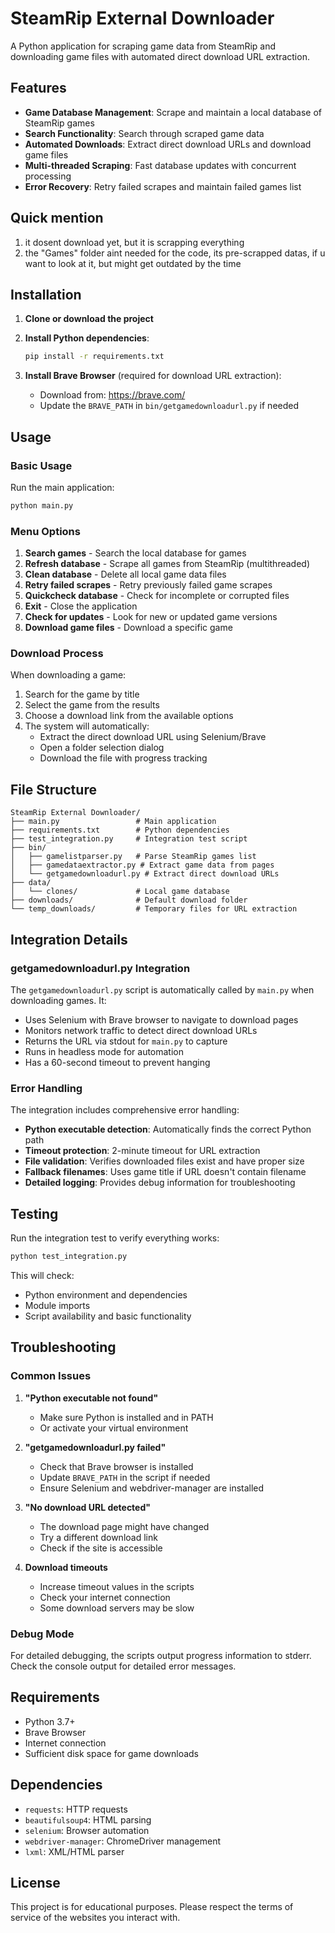 # SteamRip External Downloader

A Python application for scraping game data from SteamRip and downloading game files with automated direct download URL extraction.

## Features

- **Game Database Management**: Scrape and maintain a local database of SteamRip games
- **Search Functionality**: Search through scraped game data
- **Automated Downloads**: Extract direct download URLs and download game files
- **Multi-threaded Scraping**: Fast database updates with concurrent processing
- **Error Recovery**: Retry failed scrapes and maintain failed games list

## Quick mention
1. it dosent download yet, but it is scrapping everything
2. the "Games" folder aint needed for the code, its pre-scrapped datas, if u want to look at it, but might get outdated by the time


## Installation

1. **Clone or download the project**
2. **Install Python dependencies**:
   ```bash
   pip install -r requirements.txt
   ```

3. **Install Brave Browser** (required for download URL extraction):
   - Download from: https://brave.com/
   - Update the `BRAVE_PATH` in `bin/getgamedownloadurl.py` if needed

## Usage

### Basic Usage

Run the main application:
```bash
python main.py
```

### Menu Options

1. **Search games** - Search the local database for games
2. **Refresh database** - Scrape all games from SteamRip (multithreaded)
3. **Clean database** - Delete all local game data files
4. **Retry failed scrapes** - Retry previously failed game scrapes
5. **Quickcheck database** - Check for incomplete or corrupted files
6. **Exit** - Close the application
7. **Check for updates** - Look for new or updated game versions
8. **Download game files** - Download a specific game

### Download Process

When downloading a game:

1. Search for the game by title
2. Select the game from the results
3. Choose a download link from the available options
4. The system will automatically:
   - Extract the direct download URL using Selenium/Brave
   - Open a folder selection dialog
   - Download the file with progress tracking

## File Structure

```
SteamRip External Downloader/
├── main.py                 # Main application
├── requirements.txt        # Python dependencies
├── test_integration.py     # Integration test script
├── bin/
│   ├── gamelistparser.py   # Parse SteamRip games list
│   ├── gamedataextractor.py # Extract game data from pages
│   └── getgamedownloadurl.py # Extract direct download URLs
├── data/
│   └── clones/             # Local game database
├── downloads/              # Default download folder
└── temp_downloads/         # Temporary files for URL extraction
```

## Integration Details

### getgamedownloadurl.py Integration

The `getgamedownloadurl.py` script is automatically called by `main.py` when downloading games. It:

- Uses Selenium with Brave browser to navigate to download pages
- Monitors network traffic to detect direct download URLs
- Returns the URL via stdout for `main.py` to capture
- Runs in headless mode for automation
- Has a 60-second timeout to prevent hanging

### Error Handling

The integration includes comprehensive error handling:

- **Python executable detection**: Automatically finds the correct Python path
- **Timeout protection**: 2-minute timeout for URL extraction
- **File validation**: Verifies downloaded files exist and have proper size
- **Fallback filenames**: Uses game title if URL doesn't contain filename
- **Detailed logging**: Provides debug information for troubleshooting

## Testing

Run the integration test to verify everything works:

```bash
python test_integration.py
```

This will check:
- Python environment and dependencies
- Module imports
- Script availability and basic functionality

## Troubleshooting

### Common Issues

1. **"Python executable not found"**
   - Make sure Python is installed and in PATH
   - Or activate your virtual environment

2. **"getgamedownloadurl.py failed"**
   - Check that Brave browser is installed
   - Update `BRAVE_PATH` in the script if needed
   - Ensure Selenium and webdriver-manager are installed

3. **"No download URL detected"**
   - The download page might have changed
   - Try a different download link
   - Check if the site is accessible

4. **Download timeouts**
   - Increase timeout values in the scripts
   - Check your internet connection
   - Some download servers may be slow

### Debug Mode

For detailed debugging, the scripts output progress information to stderr. Check the console output for detailed error messages.

## Requirements

- Python 3.7+
- Brave Browser
- Internet connection
- Sufficient disk space for game downloads

## Dependencies

- `requests`: HTTP requests
- `beautifulsoup4`: HTML parsing
- `selenium`: Browser automation
- `webdriver-manager`: ChromeDriver management
- `lxml`: XML/HTML parser

## License

This project is for educational purposes. Please respect the terms of service of the websites you interact with.


